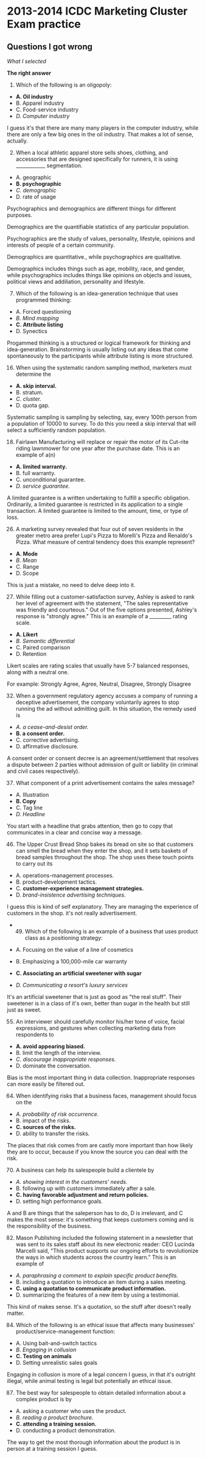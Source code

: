 # 2013-2014 ICDC Marketing Cluster Exam practice

## Questions I got wrong

*What I selected*

**The right answer**

1. Which of the following is an oligopoly:

* **A. Oil industry**
* B. Apparel industry
* C. Food-service industry
* *D. Computer industry*

I guess it's that there are many many players in the computer industry, while there are only a few big ones in the oil industry.
That makes a lot of sense, actually.

2. When a local athletic apparel store sells shoes, clothing, and accessories that are designed specifically for runners, it is using ____________ segmentation.

* A. geographic
* **B. psychographic**
* *C. demographic*
* D. rate of usage

Psychographics and demographics are different things for different purposes.

Demographics are the quantifiable statistics of any particular population. 

Psychographics are the study of values, personality, lifestyle, opinions and interests of people of a certain community.

Demographics are quantitative., while psychographics are qualitative.

Demographics includes things such as age, mobility, race, and gender, while psychographics includes things like opinions on objects and issues, political views and addiliation, personality and lifestyle.

7. Which of the following is an idea-generation technique that uses programmed thinking:

* A. Forced questioning
* *B. Mind mapping*
* **C. Attribute listing**
* D. Synectics

Progammed thinking is a structured or logical framework for thinking and idea-generation.
Brainstorming is usually listing out any ideas that come spontaneously to the participants while attribute listing is more structured.

16. When using the systematic random sampling method, marketers must determine the

* **A. skip interval.**
* B. stratum.
* *C. cluster.*
* D. quota gap.

Systematic sampling is sampling by selecting, say, every 100th person from a population of 10000 to survey. To do this you need a skip interval that will select a sufficiently random population.

18. Fairlawn Manufacturing will replace or repair the motor of its Cut-rite riding lawnmower for one year after the purchase date. This is an example of a(n)

* **A. limited warranty.**
* B. full warranty.
* C. unconditional guarantee.
* *D. service guarantee.*

A limited guarantee is a written undertaking to fulfill a specific obligation. Ordinarily, a limited guarantee is restricted in its application to a single transaction. A limited guarantee is limited to the amount, time, or type of loss.

26. A marketing survey revealed that four out of seven residents in the greater metro area prefer Lupi's Pizza to Morelli's Pizza and Renaldo's Pizza. What measure of central tendency does this example represent?

* **A. Mode**
* *B. Mean*
* C. Range
* D. Scope

This is just a mistake, no need to delve deep into it.

27. While filling out a customer-satisfaction survey, Ashley is asked to rank her level of agreement with the statement, "The sales representative was friendly and courteous." Out of the five options presented, Ashley's response is "strongly agree." This is an example of a _________ rating scale.

* **A. Likert**
* *B. Semantic differential*
* C. Paired comparison
* D. Retention

Likert scales are rating scales that usually have 5-7 balanced responses, along with a neutral one.

For example: Strongly Agree, Agree, Neutral, Disagree, Strongly Disagree

32. When a government regulatory agency accuses a company of running a deceptive advertisement, the company voluntarily agrees to stop running the ad without admitting guilt. In this situation, the remedy used is

* *A. a cease-and-desist order.*
* **B. a consent order.**
* C. corrective advertising.
* D. affirmative disclosure.

A consent order or consent decree is an agreement/settlement that resolves a dispute between 2 parties without admission of guilt or liability (in criminal and civil cases respectively).

37. What component of a print advertisement contains the sales message?

* A. Illustration
* **B. Copy**
* C. Tag line
* *D. Headline*

You start with a headline that grabs attention, then go to copy that communicates in a clear and concise way a message.

46. The Upper Crust Bread Shop bakes its bread on site so that customers can smell the bread when they enter the shop, and it sets baskets of bread samples throughout the shop. The shop uses these touch points to carry out its

* A. operations-management processes.
* B. product-development tactics.
* C. **customer-experience management strategies.**
* D. *brand-insistence advertising techniques.*

I guess this is kind of self explanatory. 
They are managing the experience of customers in the shop. it's not really advertisement.

* 49. Which of the following is an example of a business that uses product class as a positioning strategy:

* A. Focusing on the value of a line of cosmetics
* B. Emphasizing a 100,000-mile car warranty
* **C. Associating an artificial sweetener with sugar**
* *D. Communicating a resort's luxury services*

It's an artificial sweetener that is just as good as "the real stuff". 
Their sweetener is in a class of it's own, better than sugar in the health but still just as sweet.

55. An interviewer should carefully monitor his/her tone of voice, facial expressions, and gestures when collecting marketing data from respondents to

* **A. avoid appearing biased.**
* B. limit the length of the interview.
* *C. discourage inappropriate responses.*
* D. dominate the conversation.

Bias is the most important thing in data collection.
Inappropriate responses can more easily be filtered out.

64. When identifying risks that a business faces, management should focus on the
   
* *A. probability of risk occurrence.*
* B. impact of the risks.
* **C. sources of the risks.**
* D. ability to transfer the risks.

The places that risk comes from are castly more important than how likely they are to occur, because if you know the source you can deal with the risk.

70. A business can help its salespeople build a clientele by

* *A. showing interest in the customers' needs.*
* B. following up with customers immediately after a sale.
* **C. having favorable adjustment and return policies.**
* D. setting high performance goals.

A and B are things that the saleperson has to do, D is irrelevant, and C makes the most sense: it's something that keeps customers coming and is the responsibility of the business.

82. Mason Publishing included the following statement in a newsletter that was sent to its sales staff about its new electronic reader: CEO Lucinda Marcelli said, "This product supports our ongoing efforts to revolutionize the ways in which students across the country learn." This is an example of

* *A. paraphrasing a comment to explain specific product benefits.*
* B. including a quotation to introduce an item during a sales meeting.
* **C. using a quotation to communicate product information.**
* D. summarizing the features of a new item by using a testimonial.

This kind of makes sense. It's a quotation, so the stuff after doesn't really matter.

84. Which of the following is an ethical issue that affects many businesses' product/service-management function:

* A. Using bait-and-switch tactics
* *B. Engaging in collusion*
* **C. Testing on animals**
* D. Setting unrealistic sales goals

Engaging in collusion is more of a legal concern I guess, in that it's outright illegal, while animal testing is legal but potentially an ethical issue.

87. The best way for salespeople to obtain detailed information about a complex product is by

* A. asking a customer who uses the product.
* *B. reading a product brochure.*
* **C. attending a training session.**
* D. conducting a product demonstration.

The way to get the most thorough information about the product is in person at a training session I guess.


